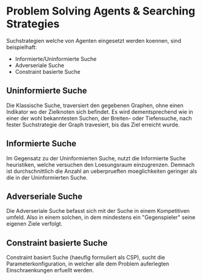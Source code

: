 # Problem Solving Agents & Searching Strategies

Suchstrategien welche von Agenten eingesetzt werden koennen, sind beispielhaft:
- Informierte/Uninformierte Suche
- Adverseriale Suche
- Constraint basierte Suche 

## Uninformierte Suche 

Die Klassische Suche, traversiert den gegebenen Graphen, ohne einen Indikator wo der Zielknoten sich befindet.
Es wird dementsprechend wie in einer der wohl bekanntesten Suchen, der Breiten- oder Tiefensuche, nach fester Suchstrategie der Graph travesiert, bis das Ziel erreicht wurde. 

## Informierte Suche
Im Gegensatz zu der Uninformierten Suche, nutzt die Informierte Suche heuristiken, welche versuchen den Loesungsraum einzugrenzen.
Demnach ist durchschnittlich die Anzahl an ueberprueften moeglichkeiten geringer als die in der Uninformierten Suche.

## Adverseriale Suche

Die Adverseriale Suche befasst sich mit der Suche in einem Kompetitiven umfeld. Also in einem solchen, in dem mindestens ein "Gegenspieler" seine eigenen Ziele verfolgt.

## Constraint basierte Suche

Constraint basiert Suche (haeufig formuliert als CSP), sucht die Parameterkonfiguration, in welcher alle dem Problem auferlegten Einschraenkungen erfuellt werden.